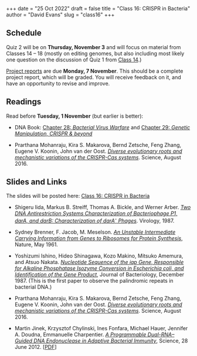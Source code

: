 +++
date = "25 Oct 2022"
draft = false
title = "Class 16: CRISPR in Bacteria"
author = "David Evans"
slug = "class16"
+++

## Schedule

Quiz 2 will be on **Thursday, November 3** and will focus on material
from Classes 14 &ndash; 18 (mostly on editing genomes, but
also including most likely one question on the discussion of Quiz 1
from [Class 14](/class14).)

[Project reports](/finalproject) are due **Monday, 7 November**. This
should be a complete project report, which will be graded. You will
receive feedback on it, and have an opportunity to revise and improve.

## Readings

Read before **Tuesday, 1 November** (but earlier is better):
- DNA Book: [Chapter 28: _Bacterial Virus Warfare_](https://berthub.eu/dna-book/private/bacterial-virus-warfare-crispr) and [Chapter 29: _Genetic Manipulation, CRISPR & beyond_](https://berthub.eu/dna-book/private/genetic-manipulation-crispr)

- Prarthana Mohanraju, Kira S. Makarova, Bernd Zetsche, Feng Zhang,
Eugene V. Koonin, John van der Oost. [_Diverse evolutionary roots and
mechanistic variations of the CRISPR-Cas systems_](/docs/mohanraju2016.pdf). Science, August 2016.

## Slides and Links
 
The slides will be posted here: [Class 16: CRISPR in Bacteria](https://www.dropbox.com/s/37akqikytz1c2vi/csbio-class16.pdf?dl=0)

- Shigeru Iida, Markus B. Streiff, Thomas A. Bickle, and Werner Arber. [_Two DNA Antirestriction Systems Characterization of Bacteriophage P1, darA, and darB: Characterization of darA<sup>-</sup> Phages_](/docs/iida1987.pdf). Virology, 1987.

- Sydney Brenner, F. Jacob, M. Meselson. [_An Unstable Intermediate Carrying Information from Genes to Ribosomes for Protein Synthesis_](/docs/brenner1961.pdf), Nature, May 1961.

- Yoshizumi Ishino, Hideo Shinagawa, Kozo Makino, Mitsuko Amemura, and Atsuo Nakata. [_Nucleotide Sequence of the _iap_ Gene, Responsible for Alkaline Phosphatase Isozyme Conversion in Escherichia coli, and Identification of the Gene Product_](/docs/ishino1987.pdf), Journal of Bacteriology, December 1987. (This is the first paper to observe the palindromic repeats in bacterial DNA.)

- Prarthana Mohanraju, Kira S. Makarova, Bernd Zetsche, Feng Zhang,
  Eugene V. Koonin, John van der Oost. [_Diverse evolutionary roots and mechanistic variations of the CRISPR-Cas systems_](mohanraju2016.pdf). Science, August 2016.

- Martin Jinek, Krzysztof Chylinski, Ines Fonfara, Michael Hauer, Jennifer A. Doudna, Emmanuelle Charpentier. 
[_A Programmable Dual-RNA–Guided DNA Endonuclease in Adaptive Bacterial Immunity_](https://www.science.org/doi/10.1126/science.1225829), Science, 28 June 2012. [[PDF](/docs/jinek2012.pdf)]

